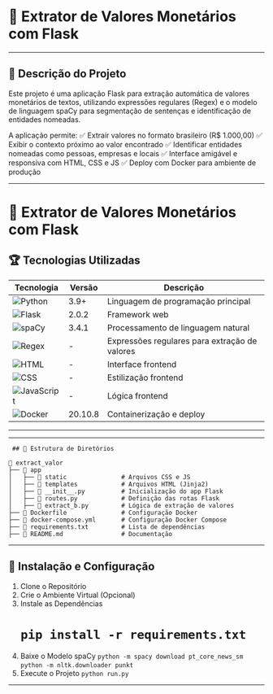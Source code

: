 #  🚀 Extrator de Valores Monetários com Flask
---

## 📝  Descrição do Projeto

Este projeto é uma aplicação Flask para extração automática de valores monetários de textos, utilizando expressões regulares (Regex) e o modelo de linguagem spaCy para segmentação de sentenças e identificação de entidades nomeadas.

A aplicação permite:
✅ Extrair valores no formato brasileiro (R$ 1.000,00)
✅ Exibir o contexto próximo ao valor encontrado
✅ Identificar entidades nomeadas como pessoas, empresas e locais
✅ Interface amigável e responsiva com HTML, CSS e JS
✅ Deploy com Docker para ambiente de produção

---

# 🚀 Extrator de Valores Monetários com Flask

## 🏆 Tecnologias Utilizadas  

| Tecnologia | Versão | Descrição |
|------------|--------|-----------|
| ![Python](https://img.shields.io/badge/Python-3.9-blue) | 3.9+ | Linguagem de programação principal |
| ![Flask](https://img.shields.io/badge/Flask-2.0.2-blue) | 2.0.2 | Framework web |
| ![spaCy](https://img.shields.io/badge/spaCy-3.4.1-green) | 3.4.1 | Processamento de linguagem natural |
| ![Regex](https://img.shields.io/badge/Regex-✓-orange) | - | Expressões regulares para extração de valores |
| ![HTML](https://img.shields.io/badge/HTML-5-orange) | - | Interface frontend |
| ![CSS](https://img.shields.io/badge/CSS-3-blue) | - | Estilização frontend |
| ![JavaScript](https://img.shields.io/badge/JavaScript-ES6-yellow) | - | Lógica frontend |
| ![Docker](https://img.shields.io/badge/Docker-20.10.8-blue) | 20.10.8 | Containerização e deploy |

---


---
```
 ## 📂 Estrutura de Diretórios

📂 extract_valor
├── 📂 app
│   ├── 📂 static               # Arquivos CSS e JS
│   ├── 📂 templates            # Arquivos HTML (Jinja2)
│   ├── 📄 __init__.py          # Inicialização do app Flask
│   ├── 📄 routes.py            # Definição das rotas Flask
│   ├── 📄 extract_b.py         # Lógica de extração de valores
├── 📄 Dockerfile               # Configuração Docker
├── 📄 docker-compose.yml       # Configuração Docker Compose
├── 📄 requirements.txt         # Lista de dependências
├── 📄 README.md                # Documentação

```
---

## 🚀 Instalação e Configuração

 1. Clone o Repositório
 2. Crie o Ambiente Virtual (Opcional)
 3. Instale as Dependências
    # `pip install -r requirements.txt`
 4. Baixe o Modelo spaCy
  `python -m spacy download pt_core_news_sm`
  `python -m nltk.downloader punkt`
 5. Execute o Projeto
  `python run.py`


---